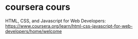 # coursera cours
HTML, CSS, and Javascript for Web Developers: https://www.coursera.org/learn/html-css-javascript-for-web-developers/home/welcome 
